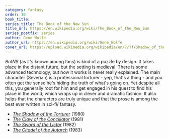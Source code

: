 ```yaml
---
category: fantasy
order: 10
book_title:
series_title: The Book of the New Sun
title_url: https://en.wikipedia.org/wiki/The_Book_of_the_New_Sun
series_postfix: series
author: Gene Wolfe
author_url: https://en.wikipedia.org/wiki/Gene_Wolfe
cover_url: https://upload.wikimedia.org/wikipedia/en/7/7f/Shadow_of_the_torturer.jpg
---
```

*BotNS* (as it's known among fans) is kind of a puzzle by design. It takes place in the distant future, but the setting is medieval. There is some advanced technology, but how it works is never really explained. The main character (Severian) is a professional torturer - yep, that's a thing - and you often get the sense he's hiding the truth of what's going on. Yet despite all this, you generally root for him and get engaged in his quest to find his place in the world, which wraps up in clever and dramatic fashion. It also helps that the characters are truly unique and that the prose is among the best ever written in sci-fi/ fantasy.
  - [*The Shadow of the Torturer*](https://en.wikipedia.org/wiki/The_Shadow_of_the_Torturer) (1980)
  - [*The Claw of the Conciliator*](https://en.wikipedia.org/wiki/The_Claw_of_the_Conciliator) (1981)
  - [*The Sword of the Lictor*](https://en.wikipedia.org/wiki/The_Sword_of_the_Lictor) (1982)
  - [*The Citadel of the Autarch*](https://en.wikipedia.org/wiki/The_Citadel_of_the_Autarch) (1983)

